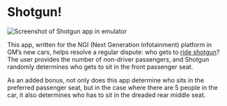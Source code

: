 # Shotgun!

![Screenshot of Shotgun app in emulator](http://www.globalnerdy.com/wordpress/wp-content/uploads/2017/03/shotgun-screenshot.jpg)

This app, written for the NGI (Next Generation Infotainment) platform in GM’s new cars, helps resolve a regular dispute: who gets to [ride shotgun](http://www.phrases.org.uk/meanings/riding-shotgun.html)? The user provides the number of non-driver passengers, and Shotgun randomly determines who gets to sit in the front passenger seat.

As an added bonus, not only does this app determine who sits in the preferred passenger seat, but in the case where there are 5 people in the car, it also determines who has to sit in the dreaded rear middle seat.